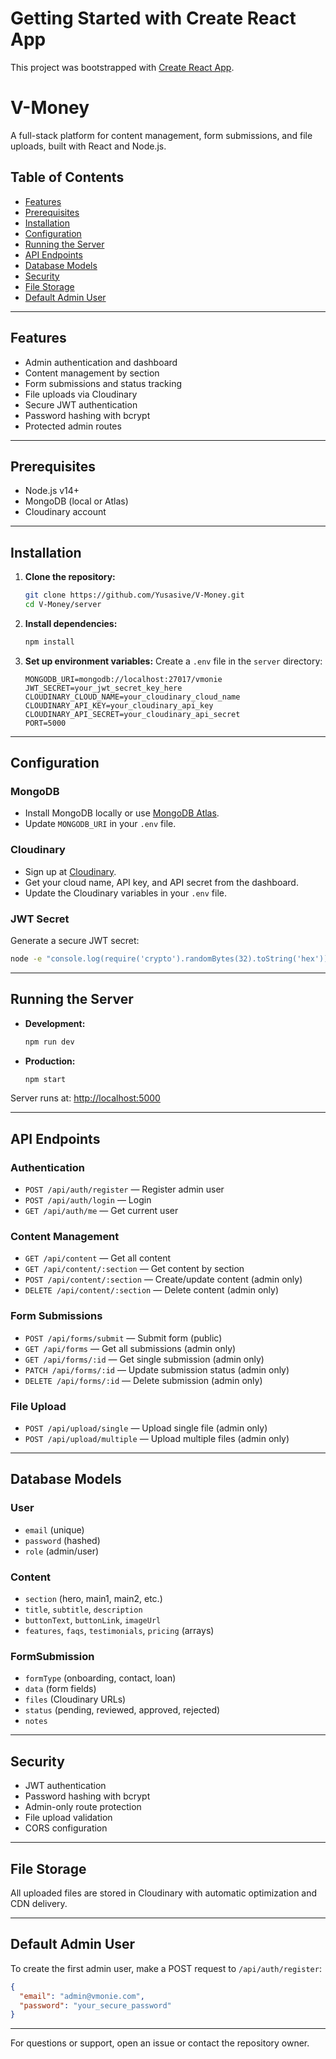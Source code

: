# Getting Started with Create React App

This project was bootstrapped with [Create React App](https://github.com/facebook/create-react-app).

# V-Money

A full-stack platform for content management, form submissions, and file uploads, built with React and Node.js.

## Table of Contents

- [Features](#features)
- [Prerequisites](#prerequisites)
- [Installation](#installation)
- [Configuration](#configuration)
- [Running the Server](#running-the-server)
- [API Endpoints](#api-endpoints)
- [Database Models](#database-models)
- [Security](#security)
- [File Storage](#file-storage)
- [Default Admin User](#default-admin-user)

---

## Features

- Admin authentication and dashboard
- Content management by section
- Form submissions and status tracking
- File uploads via Cloudinary
- Secure JWT authentication
- Password hashing with bcrypt
- Protected admin routes

---

## Prerequisites

- Node.js v14+
- MongoDB (local or Atlas)
- Cloudinary account

---

## Installation

1. **Clone the repository:**

   ```bash
   git clone https://github.com/Yusasive/V-Money.git
   cd V-Money/server
   ```

2. **Install dependencies:**

   ```bash
   npm install
   ```

3. **Set up environment variables:**
   Create a `.env` file in the `server` directory:
   ```env
   MONGODB_URI=mongodb://localhost:27017/vmonie
   JWT_SECRET=your_jwt_secret_key_here
   CLOUDINARY_CLOUD_NAME=your_cloudinary_cloud_name
   CLOUDINARY_API_KEY=your_cloudinary_api_key
   CLOUDINARY_API_SECRET=your_cloudinary_api_secret
   PORT=5000
   ```

---

## Configuration

### MongoDB

- Install MongoDB locally or use [MongoDB Atlas](https://www.mongodb.com/cloud/atlas).
- Update `MONGODB_URI` in your `.env` file.

### Cloudinary

- Sign up at [Cloudinary](https://cloudinary.com/).
- Get your cloud name, API key, and API secret from the dashboard.
- Update the Cloudinary variables in your `.env` file.

### JWT Secret

Generate a secure JWT secret:

```bash
node -e "console.log(require('crypto').randomBytes(32).toString('hex'))"
```

---

## Running the Server

- **Development:**
  ```bash
  npm run dev
  ```
- **Production:**
  ```bash
  npm start
  ```

Server runs at: [http://localhost:5000](http://localhost:5000)

---

## API Endpoints

### Authentication

- `POST /api/auth/register` — Register admin user
- `POST /api/auth/login` — Login
- `GET /api/auth/me` — Get current user

### Content Management

- `GET /api/content` — Get all content
- `GET /api/content/:section` — Get content by section
- `POST /api/content/:section` — Create/update content (admin only)
- `DELETE /api/content/:section` — Delete content (admin only)

### Form Submissions

- `POST /api/forms/submit` — Submit form (public)
- `GET /api/forms` — Get all submissions (admin only)
- `GET /api/forms/:id` — Get single submission (admin only)
- `PATCH /api/forms/:id` — Update submission status (admin only)
- `DELETE /api/forms/:id` — Delete submission (admin only)

### File Upload

- `POST /api/upload/single` — Upload single file (admin only)
- `POST /api/upload/multiple` — Upload multiple files (admin only)

---

## Database Models

### User

- `email` (unique)
- `password` (hashed)
- `role` (admin/user)

### Content

- `section` (hero, main1, main2, etc.)
- `title`, `subtitle`, `description`
- `buttonText`, `buttonLink`, `imageUrl`
- `features`, `faqs`, `testimonials`, `pricing` (arrays)

### FormSubmission

- `formType` (onboarding, contact, loan)
- `data` (form fields)
- `files` (Cloudinary URLs)
- `status` (pending, reviewed, approved, rejected)
- `notes`

---

## Security

- JWT authentication
- Password hashing with bcrypt
- Admin-only route protection
- File upload validation
- CORS configuration

---

## File Storage

All uploaded files are stored in Cloudinary with automatic optimization and CDN delivery.

---

## Default Admin User

To create the first admin user, make a POST request to `/api/auth/register`:

```json
{
  "email": "admin@vmonie.com",
  "password": "your_secure_password"
}
```

---

For questions or support, open an issue or contact the repository owner.
